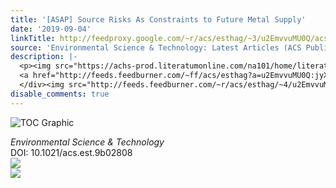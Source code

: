 ```yaml
---
title: '[ASAP] Source Risks As Constraints to Future Metal Supply'
date: '2019-09-04'
linkTitle: http://feedproxy.google.com/~r/acs/esthag/~3/u2EmvvuMU0Q/acs.est.9b02808
source: 'Environmental Science & Technology: Latest Articles (ACS Publications)'
description: |-
  <p><img src="https://achs-prod.literatumonline.com/na101/home/literatum/publisher/achs/journals/content/esthag/0/esthag.ahead-of-print/acs.est.9b02808/20190904/images/medium/es9b02808_0005.gif" alt="TOC Graphic"/></p><div><cite>Environmental Science & Technology</cite></div><div>DOI: 10.1021/acs.est.9b02808</div><div class="feedflare">
  <a href="http://feeds.feedburner.com/~ff/acs/esthag?a=u2EmvvuMU0Q:jyX2v4zq4lc:yIl2AUoC8zA"><img src="http://feeds.feedburner.com/~ff/acs/esthag?d=yIl2AUoC8zA" border="0"></img></a>
  </div><img src="http://feeds.feedburner.com/~r/acs/esthag/~4/u2EmvvuMU0Q" ...
disable_comments: true
---
```

<p><img src="https://achs-prod.literatumonline.com/na101/home/literatum/publisher/achs/journals/content/esthag/0/esthag.ahead-of-print/acs.est.9b02808/20190904/images/medium/es9b02808_0005.gif" alt="TOC Graphic"/></p><div><cite>Environmental Science & Technology</cite></div><div>DOI: 10.1021/acs.est.9b02808</div><div class="feedflare">
<a href="http://feeds.feedburner.com/~ff/acs/esthag?a=u2EmvvuMU0Q:jyX2v4zq4lc:yIl2AUoC8zA"><img src="http://feeds.feedburner.com/~ff/acs/esthag?d=yIl2AUoC8zA" border="0"></img></a>
</div><img src="http://feeds.feedburner.com/~r/acs/esthag/~4/u2EmvvuMU0Q" ...